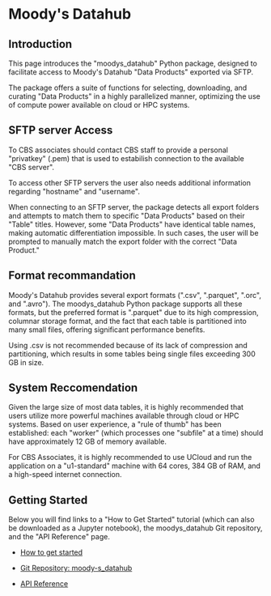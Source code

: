 # Moody's Datahub

## Introduction

This page introduces the "moodys_datahub" Python package, designed to facilitate access to Moody's Datahub "Data Products" exported via SFTP.

The package offers a suite of functions for selecting, downloading, and curating "Data Products" in a highly parallelized manner, optimizing the use of compute power available on cloud or HPC systems.

## SFTP server Access

To CBS associates should contact CBS staff to provide a personal "privatkey" (.pem) that is used to estabilish connection to the available "CBS server".

To access other SFTP servers the user also needs additional information regarding "hostname" and "username".

When connecting to an SFTP server, the package detects all export folders and attempts to match them to specific "Data Products" based on their "Table" titles. However, some "Data Products" have identical table names, making automatic differentiation impossible. In such cases, the user will be prompted to manually match the export folder with the correct "Data Product."

## Format recommandation

Moody's Datahub provides several export formats (".csv", ".parquet", ".orc", and ".avro"). The moodys_datahub Python package supports all these formats, but the preferred format is ".parquet" due to its high compression, columnar storage format, and the fact that each table is partitioned into many small files, offering significant performance benefits.

Using .csv is not recommended because of its lack of compression and partitioning, which results in some tables being single files exceeding 300 GB in size.

## System Reccomendation

Given the large size of most data tables, it is highly recommended that users utilize more powerful machines available through cloud or HPC systems. Based on user experience, a "rule of thumb" has been established: each "worker" (which processes one "subfile" at a time) should have approximately 12 GB of memory available.

For CBS Associates, it is highly recommended to use UCloud and run the application on a "u1-standard" machine with 64 cores, 384 GB of RAM, and a high-speed internet connection.

## Getting Started

Below you will find links to a "How to Get Started" tutorial (which can also be downloaded as a Jupyter notebook), the moodys_datahub Git repository, and the "API Reference" page.

- [How to get started](https://cbs-hpc.github.io/moody-s_datahub/mkdocs/how_to_get_started/)

- [Git Repository: moody-s_datahub](https://github.com/CBS-HPC/moody-s_datahub)

- [API Reference](https://cbs-hpc.github.io/moody-s_datahub/mkdocs/reference/)

